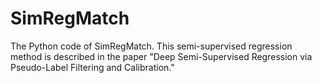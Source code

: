 # SimRegMatch
The Python code of SimRegMatch. This semi-supervised regression method is described in the paper "Deep Semi-Supervised Regression via Pseudo-Label Filtering and Calibration."


